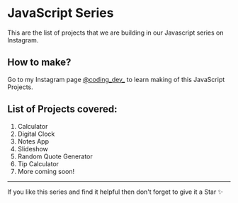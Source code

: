 # JavaScript Series

This are the list of projects that we are building in our Javascript series on Instagram.

## How to make?

Go to my Instagram page [@coding_dev_](https://www.instagram.com/coding_dev_/) to learn making of this JavaScript Projects.


## List of Projects covered:
1. Calculator
2. Digital Clock
3. Notes App
4. Slideshow 
5. Random Quote Generator
6. Tip Calculator
7. More coming soon!
---
If you like this series and find it helpful then don't forget to give it a Star ✨
